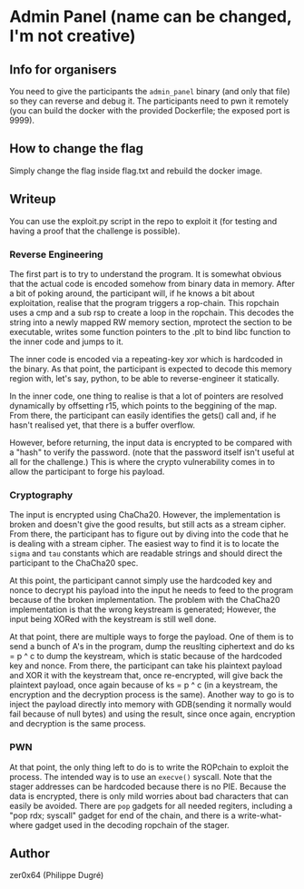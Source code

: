 # Admin Panel (name can be changed, I'm not creative)

## Info for organisers
You need to give the participants the `admin_panel` binary (and only that file) so they can reverse and debug it.
The participants need to pwn it remotely (you can build the docker with the provided Dockerfile; the exposed port is 9999).

## How to change the flag
Simply change the flag inside flag.txt and rebuild the docker image.

## Writeup
You can use the exploit.py script in the repo to exploit it (for testing and having a proof that the challenge is possible).

### Reverse Engineering
The first part is to try to understand the program. It is somewhat obvious that the actual code is encoded somehow from binary data in memory.
After a bit of poking around, the participant will, if he knows a bit about exploitation, realise that the program triggers a rop-chain. 
This ropchain uses a cmp and a sub rsp to create a loop in the ropchain. This decodes the string into a newly mapped RW memory section, 
mprotect the section to be executable, writes some function pointers to the .plt to bind libc function to the inner code and jumps to it.

The inner code is encoded via a repeating-key xor which is hardcoded in the binary. As that point, the participant is expected to decode this memory region
with, let's say, python, to be able to reverse-engineer it statically.

In the inner code, one thing to realise is that a lot of pointers are resolved dynamically by offsetting r15, which points to the beggining of the map.
From there, the participant can easily identifies the gets() call and, if he hasn't realised yet, that there is a buffer overflow.

However, before returning, the input data is encrypted to be compared with a "hash" to verify the password. (note that the password itself isn't useful 
at all for the challenge.) This is where the crypto vulnerability comes in to allow the participant to forge his payload.

### Cryptography
The input is encrypted using ChaCha20. However, the implementation is broken and doesn't give the good results, but still acts as a stream cipher.
From there, the participant has to figure out by diving into the code that he is dealing with a stream cipher. The easiest way to find it is to locate
the `sigma` and `tau` constants which are readable strings and should direct the participant to the ChaCha20 spec.

At this point, the participant cannot simply use the hardcoded key and nonce to decrypt his payload into the input he needs to feed to the program because
of the broken implementation. The problem with the ChaCha20 implementation is that the wrong keystream is generated; However, 
the input being XORed with the keystream is still well done.

At that point, there are multiple ways to forge the payload. One of them is to send a bunch of A's in the program, dump the reuslting ciphertext and do 
ks = p ^ c to dump the keystream, which is static because of the hardcoded key and nonce. From there, the participant can take his plaintext payload and XOR it 
with the keystream that, once re-encrypted, will give back the plaintext payload, once again because of ks = p ^ c (in a keystream, 
the encryption and the decryption process is the same). Another way to go is to inject the payload directly into memory with GDB(sending it 
normally would fail because of null bytes) and using the result, since once again, encryption and decryption is the same process.

### PWN
At that point, the only thing left to do is to write the ROPchain to exploit the process. The intended way is to use an `execve()` syscall.
Note that the stager addresses can be hardcoded because there is no PIE.
Because the data is encrypted, there is only mild worries about bad characters that can easily be avoided. There are `pop` gadgets for all needed regiters,
including a "pop rdx; syscall" gadget for end of the chain, and there is a write-what-where gadget used in the decoding ropchain of the stager.

## Author
zer0x64 (Philippe Dugré)